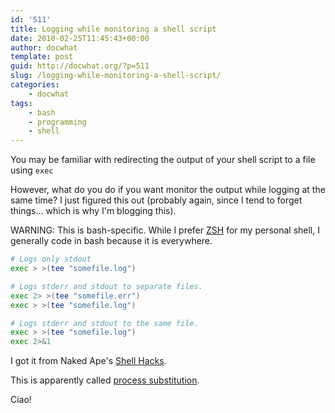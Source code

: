 ```yaml
---
id: '511'
title: Logging while monitoring a shell script
date: 2010-02-25T11:45:43+00:00
author: docwhat
template: post
guid: http://docwhat.org/?p=511
slug: /logging-while-monitoring-a-shell-script/
categories:
    - docwhat
tags:
    - bash
    - programming
    - shell
---
```


You may be familiar with redirecting the output of your shell script to a file
using `exec`

However, what do you do if you want monitor the output while logging at the
same time? I just figured this out (probably again, since I tend to forget
things... which is why I'm blogging this).

WARNING: This is bash-specific. While I prefer [ZSH](http://zsh.org/) for my
personal shell, I generally code in bash because it is everywhere.

```bash
# Logs only stdout
exec > >(tee "somefile.log")

# Logs stderr and stdout to separate files.
exec 2> >(tee "somefile.err")
exec > >(tee "somefile.log")

# Logs stderr and stdout to the same file.
exec > >(tee "somefile.log")
exec 2>&1
```

I got it from Naked Ape's
[Shell Hacks](http://nakedape.cc/wiki/ShellHacks#head-de8dfd2d082bafe4d128663f71cff0e298084e30).

This is apparently called
[process substitution](http://tldp.org/LDP/abs/html/process-sub.html).

Ciao!
